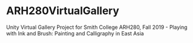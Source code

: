 # ARH280VirtualGallery
Unity Virtual Gallery Project for Smith College ARH280, Fall 2019 - Playing with Ink and Brush: Painting and Calligraphy in East Asia
